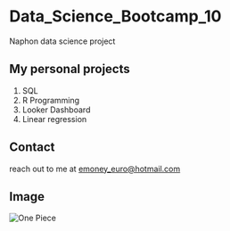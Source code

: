 # Data_Science_Bootcamp_10
Naphon data science project

## My personal projects
1. SQL
2. R Programming
3. Looker Dashboard
4. Linear regression

## Contact
reach out to me at emoney_euro@hotmail.com

## Image
![One Piece](https://www.google.com/url?sa=i&url=https%3A%2F%2Fwallpapersden.com%2Fone-piece-egghead-wallpaper%2F&psig=AOvVaw15UmWCGUL3W2BRhUwW_MfT&ust=1725160678013000&source=images&cd=vfe&opi=89978449&ved=0CBQQjRxqFwoTCKjg7ryinogDFQAAAAAdAAAAABAi)
